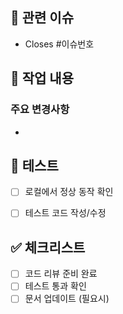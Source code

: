 ## 🔗 관련 이슈
<!-- 이슈 번호를 입력하세요 -->
- Closes #이슈번호

## 📝 작업 내용
<!-- 무엇을 개발했는지 간단히 설명해주세요 -->

### 주요 변경사항
- 

## 🧪 테스트
<!-- 어떻게 테스트했는지 간단히 작성해주세요 -->
- [ ] 로컬에서 정상 동작 확인
- [ ] 테스트 코드 작성/수정


## ✅ 체크리스트
- [ ] 코드 리뷰 준비 완료
- [ ] 테스트 통과 확인
- [ ] 문서 업데이트 (필요시)
